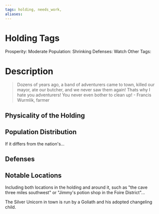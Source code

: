 ```yaml
---
tags: holding, needs_work, 
aliases:
---
```


# Holding Tags
Prosperity: Moderate
Population: Shrinking
Defenses: Watch
Other Tags:

# Description
> Dozens of years ago, a band of adventurers came to town, killed our mayor, ate our butcher, and we never saw them again! Thats why I hate you adventurers! You never even bother to clean up!
>  \- Francis Wurmlik, farmer

## Physicality of the Holding

## Population Distribution
If it differs from the nation's...

## Defenses

## Notable Locations
Including both locations in the holding and around it, such as "the cave three miles southwest" or "Jimmy's potion shop in the Foire District"...

The Silver Unicorn in town is run by a Goliath and his adopted changeling child.
